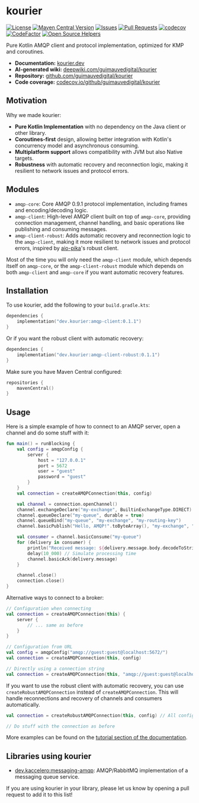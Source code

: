 # kourier

[![License](https://img.shields.io/github/license/guimauvedigital/kourier)](LICENSE)
[![Maven Central Version](https://img.shields.io/maven-central/v/dev.kourier/amqp-client)](https://klibs.io/project/guimauvedigital/kourier)
[![Issues](https://img.shields.io/github/issues/guimauvedigital/kourier)]()
[![Pull Requests](https://img.shields.io/github/issues-pr/guimauvedigital/kourier)]()
[![codecov](https://codecov.io/github/guimauvedigital/kourier/branch/main/graph/badge.svg?token=F7K641TYFZ)](https://codecov.io/github/guimauvedigital/kourier)
[![CodeFactor](https://www.codefactor.io/repository/github/guimauvedigital/kourier/badge)](https://www.codefactor.io/repository/github/guimauvedigital/kourier)
[![Open Source Helpers](https://www.codetriage.com/guimauvedigital/kourier/badges/users.svg)](https://www.codetriage.com/guimauvedigital/kourier)

Pure Kotlin AMQP client and protocol implementation, optimized for KMP and coroutines.

* **Documentation:** [kourier.dev](https://kourier.dev)
* **AI-generated wiki:** [deepwiki.com/guimauvedigital/kourier](https://deepwiki.com/guimauvedigital/kourier)
* **Repository:** [github.com/guimauvedigital/kourier](https://github.com/guimauvedigital/kourier)
* **Code coverage:** [codecov.io/github/guimauvedigital/kourier](https://codecov.io/github/guimauvedigital/kourier)

## Motivation

Why we made kourier:

* **Pure Kotlin Implementation** with no dependency on the Java client or other library.
* **Coroutines-first** design, allowing better integration with Kotlin's concurrency model and asynchronous consuming.
* **Multiplatform support** allows compatibility with JVM but also Native targets.
* **Robustness** with automatic recovery and reconnection logic, making it resilient to network issues and protocol
  errors.

## Modules

* `amqp-core`: Core AMQP 0.9.1 protocol implementation, including frames and encoding/decoding logic.
* `amqp-client`: High-level AMQP client built on top of `amqp-core`, providing connection management, channel handling,
  and basic operations like publishing and consuming messages.
* `amqp-client-robust`: Adds automatic recovery and reconnection logic to the `amqp-client`, making it more resilient to
  network issues and protocol errors, inspired by [aio-pika](https://github.com/mosquito/aio-pika)'s robust client.

Most of the time you will only need the `amqp-client` module, which depends itself on `amqp-core`, or the
`amqp-client-robust` module which depends on both `amqp-client` and `amqp-core` if you want automatic recovery features.

## Installation

To use kourier, add the following to your `build.gradle.kts`:

```kotlin
dependencies {
    implementation("dev.kourier:amqp-client:0.1.1")
}
```

Or if you want the robust client with automatic recovery:

```kotlin
dependencies {
    implementation("dev.kourier:amqp-client-robust:0.1.1")
}
```

Make sure you have Maven Central configured:

```kotlin
repositories {
    mavenCentral()
}
```

## Usage

Here is a simple example of how to connect to an AMQP server, open a channel and do some stuff with it:

```kotlin
fun main() = runBlocking {
    val config = amqpConfig {
        server {
            host = "127.0.0.1"
            port = 5672
            user = "guest"
            password = "guest"
        }
    }
    val connection = createAMQPConnection(this, config)

    val channel = connection.openChannel()
    channel.exchangeDeclare("my-exchange", BuiltinExchangeType.DIRECT)
    channel.queueDeclare("my-queue", durable = true)
    channel.queueBind("my-queue", "my-exchange", "my-routing-key")
    channel.basicPublish("Hello, AMQP!".toByteArray(), "my-exchange", "my-routing-key")

    val consumer = channel.basicConsume("my-queue")
    for (delivery in consumer) {
        println("Received message: ${delivery.message.body.decodeToString()}")
        delay(10_000) // Simulate processing time
        channel.basicAck(delivery.message)
    }

    channel.close()
    connection.close()
}
```

Alternative ways to connect to a broker:

```kotlin
// Configuration when connecting
val connection = createAMQPConnection(this) {
    server {
        // ... same as before
    }
}

// Configuration from URL
val config = amqpConfig("amqp://guest:guest@localhost:5672/")
val connection = createAMQPConnection(this, config)

// Directly using a connection string
val connection = createAMQPConnection(this, "amqp://guest:guest@localhost:5672/")
```

If you want to use the robust client with automatic recovery, you can use `createRobustAMQPConnection` instead of
`createAMQPConnection`. This will handle reconnections and recovery of channels and consumers automatically.

```kotlin
val connection = createRobustAMQPConnection(this, config) // All configuration options are available as before

// Do stuff with the connection as before
```

More examples can be found on the [tutorial section of the documentation](https://kourier.dev/tutorials/).

## Libraries using kourier

- [dev.kaccelero:messaging-amqp](https://github.com/guimauvedigital/kaccelero/tree/main/messaging-amqp): AMQP/RabbitMQ
  implementation of a messaging queue service.

If you are using kourier in your library, please let us know by opening a pull request to add it to this list!

